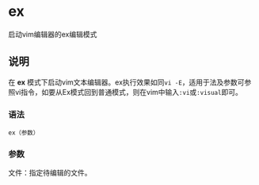 ex
===

启动vim编辑器的ex编辑模式

## 说明

在 **ex** 模式下启动vim文本编辑器。ex执行效果如同`vi -E`，适用于法及参数可参照vi指令，如要从Ex模式回到普通模式，则在vim中输入`:vi`或`:visual`即可。

### 语法  

```
ex（参数）
```

### 参数  

文件：指定待编辑的文件。


